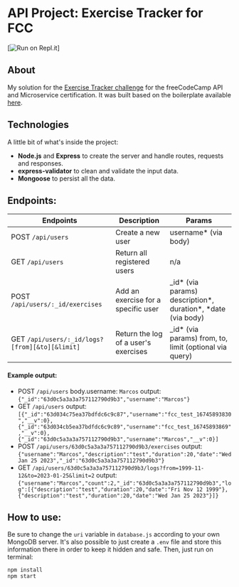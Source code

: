 # API Project: Exercise Tracker for FCC
[![Run on Repl.it](https://exercisetracker-microservice.mvlozano.repl.co)]

## About
My solution for the [Exercise Tracker challenge](https://www.freecodecamp.org/learn/apis-and-microservices/apis-and-microservices-projects/exercise-tracker) for the freeCodeCamp API and Microservice certification. It was built based on the boilerplate available [here](https://github.com/freeCodeCamp/boilerplate-project-exercisetracker/).

## Technologies
A little bit of what's inside the project:
- **Node.js** and **Express** to create the server and handle routes, requests and responses.
- **express-validator** to clean and validate the input data.
- **Mongoose** to persist all the data.

## Endpoints:

Endpoints | Description | Params
----------|-------------|-------------
POST `/api/users` | Create a new user | username* (via body)
GET `/api/users` | Return all registered users | n/a
POST `/api/users/:_id/exercises` | Add an exercise for a specific user | _id* (via params) description*, duration*, *date (via body)
GET `/api/users/:_id/logs?[from][&to][&limit]` | Return the log of a user's exercises | _id* (via params) from, to, limit (optional via query)

#### Example output:
* POST `/api/users` body.username: `Marcos` output: `{"_id":"63d0c5a3a3a757112790d9b3","username":"Marcos"}`
* GET `/api/users` output: `[{"_id":"63d034c75ea37bdfdc6c9c87","username":"fcc_test_16745893830","__v":0},{"_id":"63d034cb5ea37bdfdc6c9c89","username":"fcc_test_16745893869","__v":0},{"_id":"63d0c5a3a3a757112790d9b3","username":"Marcos","__v":0}]`
* POST `/api/users/63d0c5a3a3a757112790d9b3/exercises` output: `{"username":"Marcos","description":"test","duration":20,"date":"Wed Jan 25 2023","_id":"63d0c5a3a3a757112790d9b3"}`
* GET `/api/users/63d0c5a3a3a757112790d9b3/logs?from=1999-11-12&to=2023-01-25&limit=2` output: `{"username":"Marcos","count":2,"_id":"63d0c5a3a3a757112790d9b3","log":[{"description":"test","duration":20,"date":"Fri Nov 12 1999"},{"description":"test","duration":20,"date":"Wed Jan 25 2023"}]}`

## How to use:
Be sure to change the `uri` variable in `database.js` according to your own MongoDB server. It's also possible to just create a `.env` file and store this information there in order to keep it hidden and safe. Then, just run on terminal:
```
npm install
npm start
```


